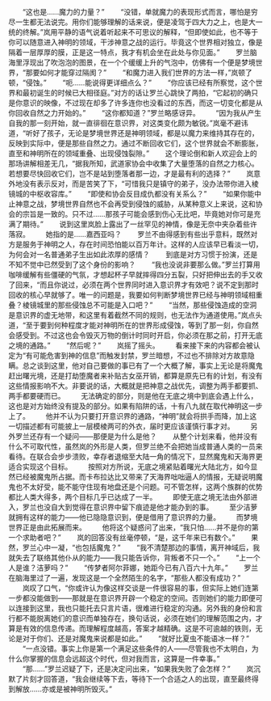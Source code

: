 　　“这也是……魔力的力量？”
　　“没错，单就魔力的表现形式而言，哪怕是穷尽一生都无法说完。用你们能够理解的话来说，便是凌驾于四大力之上，也是大一统的终解。”岚用平静的语气说着听起来不可思议的解释，“但即使如此，也不等于你可以随意进入神明的领域，干涉神意之战的运行。毕竟这个世界相对独立，像是隔着一层厚厚的膜，正是这一特点，我才有机会坐在此处与你见面。”
　　罗兰脑海里浮现出了吹泡泡的图景，在一个个缓缓上升的气泡中，仿佛有一个便是梦境世界，“那要如何才能穿过隔阂？”
　　“和魔力进入我们世界的方法一样，”岚顿了顿，“侵蚀。”
　　“呃……能说得更详细点么？”
　　“你应该已经有所察觉，这个世界和最初诞生的时候已大相径庭。”对方的话让罗兰心跳快了两拍，“它起初的确只是你意识的映像，不过现在却多了许多连你也没看过的东西，而这一切变化都是从你回收自然之力开始的。”
　　“这你都知道？”罗兰略感讶异。
　　“因为我从产生自我的那一刻开始，就一直徘徊在意识界，对这类变化颇为敏锐。”岚毫不避讳道，“听好了孩子，无论是梦境世界还是神明领域，都是以魔力来维持其存在的，反映到实际中，便是那些自然之力。通过不断回收它们，这个世界就会不断膨胀，直至和神明所在的领域重叠、出现侵蚀裂隙。”
　　这个理论倒和新人欢迎会上的那场讲解相差无几，“据我所知，武道家协会中收集了大量堕落的自然之力核心。若想要尽快回收它们，岂不是站到堕落者那一边，才是最有利的选择？”
　　岚意外地没有表示反对，而是苦笑了下，“可惜我只是镇守的弟子，没办法带你进入棱镜城的中枢收容库。”
　　“即使和协会反目成仇都没有关系么？”
　　“如果你能中止神意之战，梦境世界自然也不会再受到侵蚀的威胁，从某种意义上来说，这和协会的宗旨是一致的。只不过……那孩子可能会感到伤心无比吧，毕竟她对你可是充满了期待。”
　　说到这里岚脸上露出了一丝罕见的神情，像是无奈中夹杂着些许落寂。
　　她指的是……嘉西亚吗？
　　罗兰不由得感到有些出乎意料，既然对方是服务于神明之人，存在时间恐怕能以百万年计。这样的人应该早已看淡一切，为何会对一名普通弟子生出如此浓厚的感情？
　　到底是对方习惯于扮演，还是不知不觉中已然受到了这个身份的影响？
　　“我也没说非要那么做。”罗兰打算用咖啡缓解有些僵硬的气氛，才想起杯子早就摔得四分五裂，只好把伸出去的手又收了回来，“而且你说过，必须在两个世界同时进入意识界才有效吧？说不定到那时回收的核心早就够了。唯一的问题是，我要如何判断梦境世界已经与神明领域相重叠？棱镜城里的那些侵蚀总不可能是入口吧？”
　　“当然，那些侵蚀造成的空洞是意识界的虚无地带，和这里有着截然不同的规则，也无法作为通道使用。”岚点头道，“至于要到何种程度才能对神明所在的世界形成侵蚀，等到了那一刻，你自然会感受到。不过这也会令毁灭万物的倒计时同时开启，你必须在那之前，打开无底之境的通路。”
　　“然后呢？”
　　岚摇了摇头。
　　看来接下来的内容都会被认定为“有可能危害到神的信息”而触发封禁，罗兰暗想，不过也不排除对方故意隐瞒。总之谈到这里，他对自己要做的事已有了一个大概了解，事实上无论是将魔鬼赶出曙光境，还是打劫堕魔者来补贴古女巫开销，都算是原先已有的计划，有没有这些情报影响不大。非要说的话，大概就是把神意之战优先，调整为两手都要抓、两手都要硬而已。
　　无法确定的部分，则是他在无底之境中到底会遇上什么，这也是对方始终没有提及的部分。如果有陷阱的话，十有八九就在取代神明这一步上了。
　　他并不认为只要打开意识界的通路，“神明”就会将拱手而降，加上这一切描述都有可能披上一层模棱两可的外衣，届时更应该谨慎行事才对。
　　另外罗兰还存有一个疑问——那便是为什么是他？
　　从整个计划来看，他并没有什么不可取代性，虽然岚的外形是人类，但罗兰绝不会把她当成普通人类的一员来看待。在联合会步步溃败，幸存者退缩至大陆一角的情况下，显然魔鬼和天海界更适合实现这个目标。
　　按照对方所说，无底之境紧贴着曙光大陆北方，如今显然已经被魔鬼所占据。而卡布拉达比又带来了天海界咄咄逼人的情报，无疑说明魔鬼也不太好受，能不能守住现有地盘还是个问题。可不管怎样，这两个族群的优势都比人类大得多，两个目标几乎已达成了一半。
　　即使无底之境无法由外部进入，罗兰也没自大到觉得在意识界中留下痕迹是他才能办到的事。
　　至少洁萝就拥有这样的能力——他已隐隐意识到，便是借用了意识界的力量。
　　而梦境世界正是由此拓展而来。
　　他将这个疑惑问了出来，“我只怕……并不是你的第一个求助者吧？”
　　岚的回答没有丝毫停顿，“是，这千年来已有数个。”
　　果然，罗兰心中一凝，“也包括魔鬼？”
　　“我不清楚那边的事情，离开神域后，我就失去了联络其他仆从的能力——我只能告诉你，背叛者不只一个。”
　　“上一个人是谁？洁萝吗？”
　　“传梦者阿尔菲娜，她距今已有八百六十九年。”
　　罗兰在脑海里过了一遍，发现这是一个全然陌生的名字，“那些人都没有成功？”
　　岚叹了口气，“你或许认为像这样交谈是一件很容易的事，但实际上她们连第一步都没能做到——那就是在意识界开辟一个稳定的空间。否则她们的能力即便可以连接到这里，我也只能托去只言片语，很难进行稳定的沟通。另外我的身份和言行都不能脱离她们的意识而单独存在，换句话说，必须在她们的理解范围之内，才算是有效的信息传递。而理解程度越高，答案才越精确。这是不可逾越的铁则，无论是对于你们、还是对魔鬼来说都是如此。”
　　“就好比夏虫不能语冰一样？”
　　“一点没错。事实上你是第一个满足这些条件的人——尽管我也不太明白，为什么你掌握的信息会远超这个时代，但对我而言，这算是一件幸事。”
　　“那……”罗兰迟疑了下，还是决定问出来，“如果我失败了会怎样？”
　　岚沉默了片刻才回答道，“我会继续等下去，等待下一个合适之人的出现，直至最终得到解放……亦或是被神明所毁灭。”